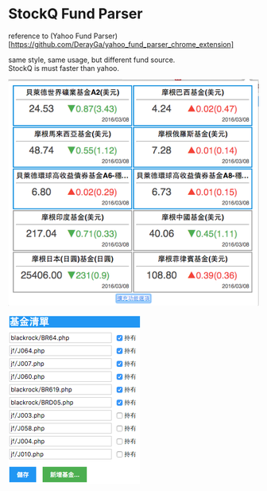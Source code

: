 # StockQ Fund Parser

reference to (Yahoo Fund Parser)[https://github.com/DerayGa/yahoo_fund_parser_chrome_extension]  

same style, same usage, but different fund source.  
StockQ is must faster than yahoo.


![fund.png](https://raw.githubusercontent.com/DerayGa/stockq_fund_parser_chrome_extension/master/images/fund.png)

![options.png](https://raw.githubusercontent.com/DerayGa/stockq_fund_parser_chrome_extension/master/images/options.png)